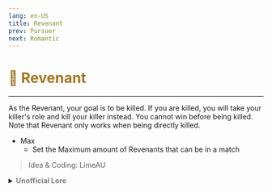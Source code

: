```yaml
---
lang: en-US
title: Revenant
prev: Pursuer
next: Romantic
---
```


# <font color="#a37621">👻 <b>Revenant</b></font> <Badge text="Benign" type="tip" vertical="middle"/>
---

As the Revenant, your goal is to be killed. If you
are killed, you will take your killer's role and kill your killer instead. You cannot win before being killed.
Note that Revenant only works when being directly killed.

* Max
  * Set the Maximum amount of Revenants that can be in a match

> Idea & Coding: LimeAU

<details>
<summary><b><font color=gray>Unofficial Lore</font></b></summary>

Placeholder: This role is a ROLE OH EM GOSH
> Submitted by: Nada
</details>
